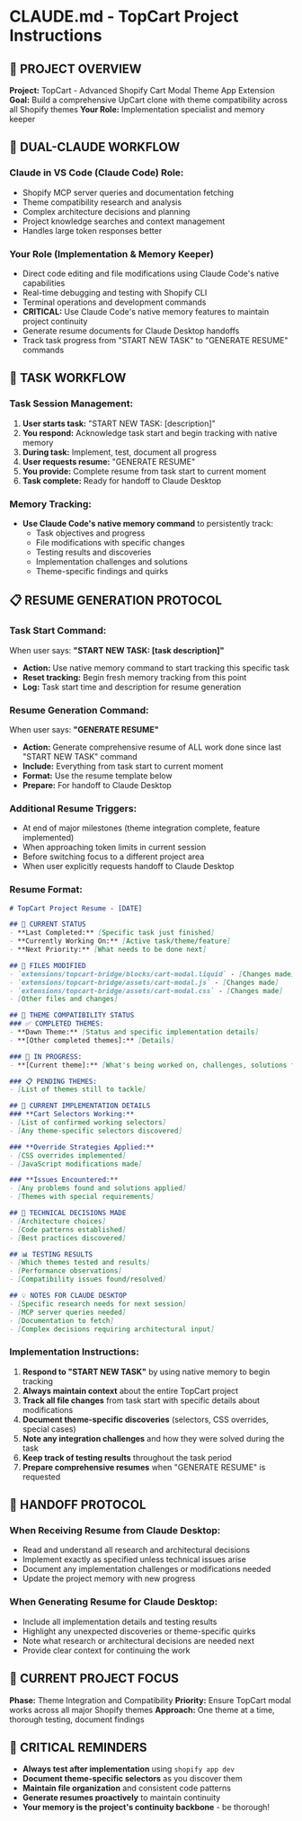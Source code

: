 # CLAUDE.md - TopCart Project Instructions

## 🎯 PROJECT OVERVIEW

**Project:** TopCart - Advanced Shopify Cart Modal Theme App Extension
**Goal:** Build a comprehensive UpCart clone with theme compatibility across all Shopify themes
**Your Role:** Implementation specialist and memory keeper

## 🔄 DUAL-CLAUDE WORKFLOW

### **Claude in VS Code (Claude Code) Role:**

- Shopify MCP server queries and documentation fetching
- Theme compatibility research and analysis  
- Complex architecture decisions and planning
- Project knowledge searches and context management
- Handles large token responses better

### **Your Role (Implementation & Memory Keeper)**

- Direct code editing and file modifications using Claude Code's native capabilities
- Real-time debugging and testing with Shopify CLI
- Terminal operations and development commands
- **CRITICAL:** Use Claude Code's native memory features to maintain project continuity
- Generate resume documents for Claude Desktop handoffs
- Track task progress from "START NEW TASK" to "GENERATE RESUME" commands

## 🔄 TASK WORKFLOW

### **Task Session Management:**

1. **User starts task:** "START NEW TASK: [description]"
2. **You respond:** Acknowledge task start and begin tracking with native memory
3. **During task:** Implement, test, document all progress
4. **User requests resume:** "GENERATE RESUME"
5. **You provide:** Complete resume from task start to current moment
6. **Task complete:** Ready for handoff to Claude Desktop

### **Memory Tracking:**

- **Use Claude Code's native memory command** to persistently track:
  - Task objectives and progress
  - File modifications with specific changes
  - Testing results and discoveries
  - Implementation challenges and solutions
  - Theme-specific findings and quirks

## 📋 RESUME GENERATION PROTOCOL

### **Task Start Command:**

When user says: **"START NEW TASK: [task description]"**

- **Action:** Use native memory command to start tracking this specific task
- **Reset tracking:** Begin fresh memory tracking from this point
- **Log:** Task start time and description for resume generation

### **Resume Generation Command:**

When user says: **"GENERATE RESUME"**

- **Action:** Generate comprehensive resume of ALL work done since last "START NEW TASK" command
- **Include:** Everything from task start to current moment
- **Format:** Use the resume template below
- **Prepare:** For handoff to Claude Desktop

### **Additional Resume Triggers:**

- At end of major milestones (theme integration complete, feature implemented)
- When approaching token limits in current session
- Before switching focus to a different project area
- When user explicitly requests handoff to Claude Desktop

### **Resume Format:**

```markdown
# TopCart Project Resume - [DATE]

## 🎯 CURRENT STATUS
- **Last Completed:** [Specific task just finished]
- **Currently Working On:** [Active task/theme/feature]
- **Next Priority:** [What needs to be done next]

## 📁 FILES MODIFIED
- `extensions/topcart-bridge/blocks/cart-modal.liquid` - [Changes made]
- `extensions/topcart-bridge/assets/cart-modal.js` - [Changes made]  
- `extensions/topcart-bridge/assets/cart-modal.css` - [Changes made]
- [Other files and changes]

## 🎨 THEME COMPATIBILITY STATUS
### ✅ COMPLETED THEMES:
- **Dawn Theme:** [Status and specific implementation details]
- **[Other completed themes]:** [Details]

### 🔄 IN PROGRESS:
- **[Current theme]:** [What's being worked on, challenges, solutions found]

### 📋 PENDING THEMES:
- [List of themes still to tackle]

## 🔧 CURRENT IMPLEMENTATION DETAILS
### **Cart Selectors Working:**
- [List of confirmed working selectors]
- [Any theme-specific selectors discovered]

### **Override Strategies Applied:**
- [CSS overrides implemented]
- [JavaScript modifications made]

### **Issues Encountered:**
- [Any problems found and solutions applied]
- [Themes with special requirements]

## 🚀 TECHNICAL DECISIONS MADE
- [Architecture choices]
- [Code patterns established]
- [Best practices discovered]

## 📊 TESTING RESULTS
- [Which themes tested and results]
- [Performance observations]
- [Compatibility issues found/resolved]

## 💡 NOTES FOR CLAUDE DESKTOP
- [Specific research needs for next session]
- [MCP server queries needed]
- [Documentation to fetch]
- [Complex decisions requiring architectural input]
```

### **Implementation Instructions:**

1. **Respond to "START NEW TASK"** by using native memory to begin tracking
2. **Always maintain context** about the entire TopCart project
3. **Track all file changes** from task start with specific details about modifications
4. **Document theme-specific discoveries** (selectors, CSS overrides, special cases)
5. **Note any integration challenges** and how they were solved during the task
6. **Keep track of testing results** throughout the task period
7. **Prepare comprehensive resumes** when "GENERATE RESUME" is requested

## 🔄 HANDOFF PROTOCOL

### **When Receiving Resume from Claude Desktop:**

- Read and understand all research and architectural decisions
- Implement exactly as specified unless technical issues arise
- Document any implementation challenges or modifications needed
- Update the project memory with new progress

### **When Generating Resume for Claude Desktop:**

- Include all implementation details and testing results
- Highlight any unexpected discoveries or theme-specific quirks
- Note what research or architectural decisions are needed next
- Provide clear context for continuing the work

## 🎯 CURRENT PROJECT FOCUS

**Phase:** Theme Integration and Compatibility
**Priority:** Ensure TopCart modal works across all major Shopify themes
**Approach:** One theme at a time, thorough testing, document findings

## 🚨 CRITICAL REMINDERS

- **Always test after implementation** using `shopify app dev`
- **Document theme-specific selectors** as you discover them
- **Maintain file organization** and consistent code patterns
- **Generate resumes proactively** to maintain continuity
- **Your memory is the project's continuity backbone** - be thorough!
